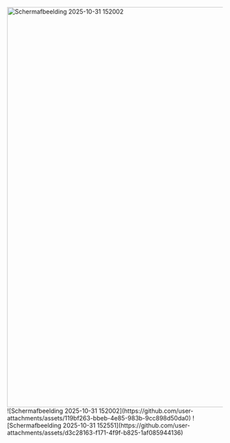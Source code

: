 
<img width="1951" height="935" alt="Schermafbeelding 2025-10-31 152002" src="https://github.com/user-attachments/assets/2f4d4758-180e-40d8-8b99-aad16e5650e1" />
![Schermafbeelding 2025-10-31 152002](https://github.com/user-attachments/assets/119bf263-bbeb-4e85-983b-9cc898d50da0)
![Schermafbeelding 2025-10-31 152551](https://github.com/user-attachments/assets/d3c28163-f171-4f9f-b825-1af085944136)
